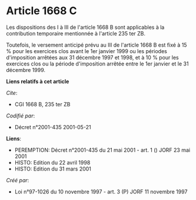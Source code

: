 # Article 1668 C

Les dispositions des I à III de l'article 1668 B sont applicables à la contribution temporaire mentionnée à l'article 235 ter
ZB.

Toutefois, le versement anticipé prévu au III de l'article 1668 B est fixé à 15 % pour les exercices clos avant le 1er
janvier 1999 ou les périodes d'imposition arrêtées aux 31 décembre 1997 et 1998, et à 10 % pour les exercices clos ou la
période d'imposition arrêtée entre le 1er janvier et le 31 décembre 1999.

**Liens relatifs à cet article**

_Cite_:

  - CGI 1668 B, 235 ter ZB

_Codifié par_:

  - Décret n°2001-435 2001-05-21

**Liens**:

  - PEREMPTION: Décret n°2001-435 du 21 mai 2001 - art. 1 () JORF 23 mai 2001
  - HISTO: Edition du 22 avril 1998
  - HISTO: Edition du 31 mars 2001

_Créé par_:

  - Loi n°97-1026 du 10 novembre 1997 - art. 3 (P) JORF 11 novembre 1997
